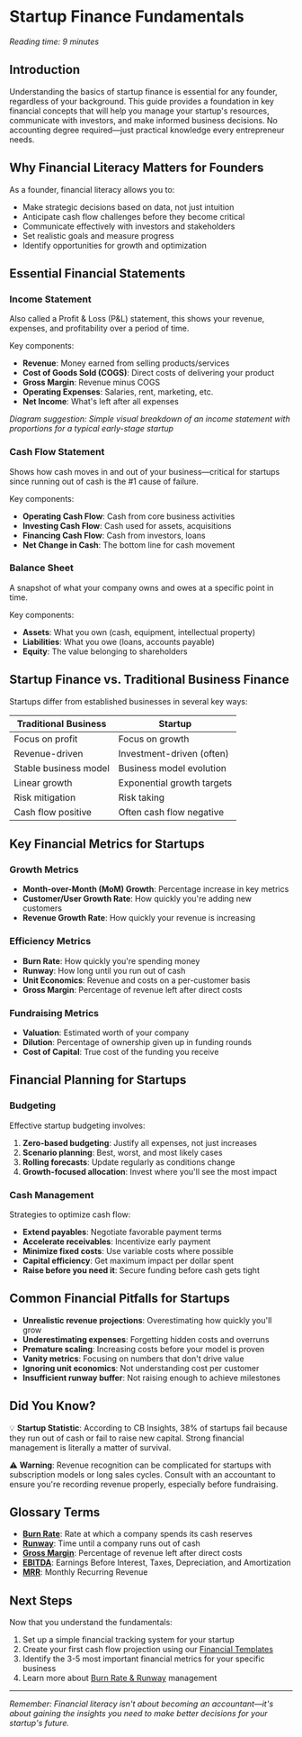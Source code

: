 # Startup Finance Fundamentals

*Reading time: 9 minutes*

## Introduction

Understanding the basics of startup finance is essential for any founder, regardless of your background. This guide provides a foundation in key financial concepts that will help you manage your startup's resources, communicate with investors, and make informed business decisions. No accounting degree required—just practical knowledge every entrepreneur needs.

## Why Financial Literacy Matters for Founders

As a founder, financial literacy allows you to:

- Make strategic decisions based on data, not just intuition
- Anticipate cash flow challenges before they become critical
- Communicate effectively with investors and stakeholders
- Set realistic goals and measure progress
- Identify opportunities for growth and optimization

## Essential Financial Statements

### Income Statement

Also called a Profit & Loss (P&L) statement, this shows your revenue, expenses, and profitability over a period of time.

Key components:
- **Revenue**: Money earned from selling products/services
- **Cost of Goods Sold (COGS)**: Direct costs of delivering your product
- **Gross Margin**: Revenue minus COGS
- **Operating Expenses**: Salaries, rent, marketing, etc.
- **Net Income**: What's left after all expenses

*Diagram suggestion: Simple visual breakdown of an income statement with proportions for a typical early-stage startup*

### Cash Flow Statement

Shows how cash moves in and out of your business—critical for startups since running out of cash is the #1 cause of failure.

Key components:
- **Operating Cash Flow**: Cash from core business activities
- **Investing Cash Flow**: Cash used for assets, acquisitions
- **Financing Cash Flow**: Cash from investors, loans
- **Net Change in Cash**: The bottom line for cash movement

### Balance Sheet

A snapshot of what your company owns and owes at a specific point in time.

Key components:
- **Assets**: What you own (cash, equipment, intellectual property)
- **Liabilities**: What you owe (loans, accounts payable)
- **Equity**: The value belonging to shareholders

## Startup Finance vs. Traditional Business Finance

Startups differ from established businesses in several key ways:

| Traditional Business | Startup |
|---------------------|---------|
| Focus on profit | Focus on growth |
| Revenue-driven | Investment-driven (often) |
| Stable business model | Business model evolution |
| Linear growth | Exponential growth targets |
| Risk mitigation | Risk taking |
| Cash flow positive | Often cash flow negative |

## Key Financial Metrics for Startups

### Growth Metrics

- **Month-over-Month (MoM) Growth**: Percentage increase in key metrics
- **Customer/User Growth Rate**: How quickly you're adding new customers
- **Revenue Growth Rate**: How quickly your revenue is increasing

### Efficiency Metrics

- **Burn Rate**: How quickly you're spending money
- **Runway**: How long until you run out of cash
- **Unit Economics**: Revenue and costs on a per-customer basis
- **Gross Margin**: Percentage of revenue left after direct costs

### Fundraising Metrics

- **Valuation**: Estimated worth of your company
- **Dilution**: Percentage of ownership given up in funding rounds
- **Cost of Capital**: True cost of the funding you receive

## Financial Planning for Startups

### Budgeting

Effective startup budgeting involves:
1. **Zero-based budgeting**: Justify all expenses, not just increases
2. **Scenario planning**: Best, worst, and most likely cases
3. **Rolling forecasts**: Update regularly as conditions change
4. **Growth-focused allocation**: Invest where you'll see the most impact

### Cash Management

Strategies to optimize cash flow:
- **Extend payables**: Negotiate favorable payment terms
- **Accelerate receivables**: Incentivize early payment
- **Minimize fixed costs**: Use variable costs where possible
- **Capital efficiency**: Get maximum impact per dollar spent
- **Raise before you need it**: Secure funding before cash gets tight

## Common Financial Pitfalls for Startups

- **Unrealistic revenue projections**: Overestimating how quickly you'll grow
- **Underestimating expenses**: Forgetting hidden costs and overruns
- **Premature scaling**: Increasing costs before your model is proven
- **Vanity metrics**: Focusing on numbers that don't drive value
- **Ignoring unit economics**: Not understanding cost per customer
- **Insufficient runway buffer**: Not raising enough to achieve milestones

## Did You Know?

💡 **Startup Statistic**: According to CB Insights, 38% of startups fail because they run out of cash or fail to raise new capital. Strong financial management is literally a matter of survival.

⚠️ **Warning**: Revenue recognition can be complicated for startups with subscription models or long sales cycles. Consult with an accountant to ensure you're recording revenue properly, especially before fundraising.

## Glossary Terms

- **[Burn Rate](/glossary#burn-rate)**: Rate at which a company spends its cash reserves
- **[Runway](/glossary#runway)**: Time until a company runs out of cash
- **[Gross Margin](/glossary#gross-margin)**: Percentage of revenue left after direct costs
- **[EBITDA](/glossary#ebitda)**: Earnings Before Interest, Taxes, Depreciation, and Amortization
- **[MRR](/glossary#mrr)**: Monthly Recurring Revenue

## Next Steps

Now that you understand the fundamentals:
1. Set up a simple financial tracking system for your startup
2. Create your first cash flow projection using our [Financial Templates](/resources)
3. Identify the 3-5 most important financial metrics for your specific business
4. Learn more about [Burn Rate & Runway](/learn/burn-rate-runway) management

---

*Remember: Financial literacy isn't about becoming an accountant—it's about gaining the insights you need to make better decisions for your startup's future.*